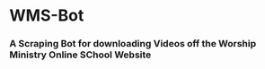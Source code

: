 # WMS-Bot 
### A Scraping Bot for downloading Videos off the Worship Ministry Online SChool Website

